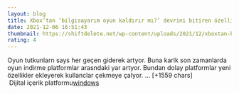 ```yaml
--- 
layout: blog
title: Xbox’tan ‘bilgisayarım oyun kaldırır mı?’ devrini bitiren özellik!
date: 2021-12-06 16:51:43
thumbnail: https://shiftdelete.net/wp-content/uploads/2021/12/xboxtan-bilgisayarim-oyun-kaldirir-mi-devrini-bitiren-guncelleme-1.jpg
rating: 4
---
```

Oyun tutkunlarn says her geçen giderek artyor. Buna karlk son zamanlarda oyun indirme platformlar arasndaki yar artyor. Bundan dolay platformlar yeni özellikler ekleyerek kullanclar çekmeye çalyor.
… [+1559 chars]</br>&nbsp;Dijital içerik platformu<a href="https://www.techno-light.net/">windows</a>